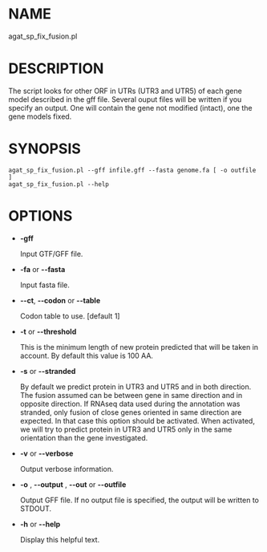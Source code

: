 # NAME

agat\_sp\_fix\_fusion.pl

# DESCRIPTION

The script looks for other ORF in UTRs (UTR3 and UTR5) of each gene model described in the gff file.
Several ouput files will be written if you specify an output.
One will contain the gene not modified (intact), one the gene models fixed.

# SYNOPSIS

```
agat_sp_fix_fusion.pl --gff infile.gff --fasta genome.fa [ -o outfile ]
agat_sp_fix_fusion.pl --help
```

# OPTIONS

- **-gff**

    Input GTF/GFF file.

- **-fa** or **--fasta**

    Input fasta file.

- **--ct**, **--codon** or **--table**

    Codon table to use. \[default 1\]

- **-t** or **--threshold**

    This is the minimum length of new protein predicted that will be taken in account.
    By default this value is 100 AA.

- **-s** or **--stranded**

    By default we predict protein in UTR3 and UTR5 and in both direction. The fusion assumed can be between gene in same direction and in opposite direction.
    If RNAseq data used during the annotation was stranded, only fusion of close genes oriented in same direction are expected. In that case this option should be activated.
    When activated, we will try to predict protein in UTR3 and UTR5 only in the same orientation than the gene investigated.

- **-v** or **--verbose**

    Output verbose information.

- **-o** , **--output** , **--out** or **--outfile**

    Output GFF file.  If no output file is specified, the output will be
    written to STDOUT.

- **-h** or **--help**

    Display this helpful text.

